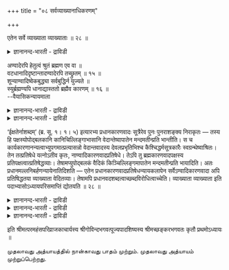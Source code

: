 +++
title = "०८ सर्वव्याख्यानाधिकरणम्"

+++

एतेन सर्वे व्याख्याता व्याख्याताः ॥ २८ ॥  
<details><summary>ज्ञानानन्द-भारती - द्राविडी</summary>

एदेन सर्वे व्याक्यादा व्याक्यादा: ॥ २८ ॥
</details>

अण्वादेरपि हेतुत्वं श्रुतं ब्रह्मण एव वा ॥  
वटधानादिदृष्टान्तादण्वादेरपि तच्छ्रुतम् ॥ १५ ॥  
शून्याण्वादिष्वेकबुद्ध्या सर्वबुद्धिर्न युज्यते ॥  
स्युर्ब्रह्मण्यपि धानाद्यास्ततो ब्रह्मैव कारणम् ॥ १६ ॥  
--वैयासिकन्यायमाला

<details><summary>ज्ञानानन्द-भारती - द्राविडी</summary>

अणु मुदलाऩदिऱ्कुङ् गूड (जगत्) कारणमायिरुक् कुम् तऩ्मै (वेदत्तिल्) सॊल्लप्पट्टिरुक्किऱदा? अल्लदु (अत्तऩ्मै) पिरह्मत्तिऱ्कु मात्तिरम् (सॊल्लप्पट्टिरुक्कि ऱदा)? आलविदै मुदलाऩ तिरुष्टान्दङ्गळ् सॊल्लि इरुप् पदाल्, अदु (जगत्तिऩ् कारणमाय् इरुक्कुम् तऩ्मै) अणु मुदलियदिऱ्कुम् कूड सॊल्लप्पट्टिरुक्किऱदु।
</details>

<details><summary>ज्ञानानन्द-भारती - द्राविडी</summary>

सूऩ्यम्, अणु मुदलाऩवैगळिल् एदेऩुम् ऒऩ्ऱिऩ् अऱिविऩाल् ऎल्लावऱ्ऱिऩ् अऱिवु ऎऩ्बदु पॊरुन्दादु। विदै मुदलिय तिरुष्टान्दङ्गळ् पिरह्मत्तिऩिडत्तिलुम् पॊरुन्दुम्। आगैयाल् (जगत्) कारणमायुळ्ळदु पिरह्मन्दाऩ्।
</details>

‘ईक्षतेर्नाशब्दम्’ (ब्र. सू. १। १। ५) इत्यारभ्य प्रधानकारणवादः सूत्रैरेव पुनः पुनराशङ्क्य निराकृतः — तस्य हि पक्षस्योपोद्बलकानि कानिचिल्लिङ्गाभासानि वेदान्तेष्वापातेन मन्दमतीन्प्रति भान्तीति। स च कार्यकारणानन्यत्वाभ्युपगमात्प्रत्यासन्नो वेदान्तवादस्य देवलप्रभृतिभिश्च कैश्चिद्धर्मसूत्रकारैः स्वग्रन्थेष्वाश्रितः। तेन तत्प्रतिषेधे यत्नोऽतीव कृतः, नाण्वादिकारणवादप्रतिषेधे। तेऽपि तु ब्रह्मकारणवादपक्षस्य प्रतिपक्षत्वात्प्रतिषेद्धव्याः। तेषामप्युपोद्बलकं वैदिकं किञ्चिल्लिङ्गमापातेन मन्दमतीन्प्रति भायादिति। अतः प्रधानमल्लनिबर्हणन्यायेनातिदिशति — एतेन प्रधानकारणवादप्रतिषेधन्यायकलापेन सर्वेऽण्वादिकारणवादा अपि प्रतिषिद्धतया व्याख्याता वेदितव्याः। तेषामपि प्रधानवदशब्दत्वाच्छब्दविरोधित्वाच्चेति। व्याख्याता व्याख्याता इति पदाभ्यासोऽध्यायपरिसमाप्तिं द्योतयति ॥ २८ ॥

<details><summary>ज्ञानानन्द-भारती - द्राविडी</summary>

(उबनिषत्तुक्कळ् पिरह्मत्तै मट्टुम् जगत् कारणमागक् कूऱुगिऱदा अल्लदु परमाणु, सूऩ्यम् मुदलियवैगळैयुम् कारणमागक् कूऱुगिऱदा ऎऩ्ऱु सन्देहम्। उबनिषत्तिल् जगत् कारण वस्तुवैच् चॊल्लुमिडत्तिल् मिगच्चिऱिय आलम् विदैयै तिरुष्टान्दमागक् कूऱुगिऱदु। इदऩाल् परमाणुगारणम् ऎऩ्ऱु तॆरिगिऱदु। अणु ऎऩ्ऱ सप्तमुम् काणप्पडुगिऱदु। कारणत्तै ‘असत्' ऎऩ्ऱु सॊल्लियिरुप्पदाल् सूऩ्यम् कारणम् ऎऩ्ऱुम् तॆरिगिऱदु। आगैयाल् उबनिषत् पिरह्मत्तै मट्टुम् कारणमागच् चॊल्लविल्लै परमाणु, सूऩ्यम् मुदलाऩवैगळैयुम् कारणमागक् कूऱुगिऱदु ऎऩ्ऱु पूर्वबक्षम्।
</details>

<details><summary>ज्ञानानन्द-भारती - द्राविडी</summary>

ऎदै अऱिन्दाल् ऎल्लाम् अऱिन्ददाग आगुमो अदु कारणम् ऎऩ्ऱु उबनिषत् कूऱुगिऱदु। परमाणु मुदलियवैगळैयऱिन्दाल् ऎल्लावऱ्ऱैयुम् अऱिय मुडियादु। आदलाल् सेदऩमाऩ पिरह्मम्दाऩ् जगत् कारणम्। आलंविदै तिरुष्टान्दमुम् अणु सप्तमुम् सिऱियदु ऎऩ्बदैक् कुऱिप्पिडविल्लै। इन्दिरियङ्गळाल् अऱियमुडियाददु। सूक्ष्मम् कारणम् ऎऩ्बदै काट्टुगिऱदु। नामरूबङ्गळिल्लाददाल् असत्तु ऎऩ्ऱु कूऱुगिऱदु। आगवे उबनिषत्तुगळ् पिरह्मत्तैत्ताऩ् जगत् कारणमागक् कूऱुगिऩ्ऱऩ। अणु मुदलियवऱ्ऱै यल्ल ऎऩ्ऱु सित्तान्दम्)।
</details>

<details><summary>ज्ञानानन्द-भारती - द्राविडी</summary>

'पार्प्पदिऩाल् सप्तमऱ्ऱदु इल्लै' (सूत्र १-१-५) ऎऩ्ऱु आरम्बित्तुप् पिरदाऩत्तैक् कारणमागच् चॊल्लुम् वादमाऩदु, अन्द पक्षत्तिऱ्कु पक्कबलमाग उबनिषत्तुक्कळिल् मेल्बार्वैक्कु सिल लिङ्गम् पोलुळ्ळवैगळ्, मन्दमाऩ पुत्तियुळ्ळवर्गळुक्कु तोऩ्ऱुमॆऩ्ऱु, सूत्रङ्गळिऩालेये अडिक्कडि आसङ्गै सॆय्दु निरागरिक्कप्पट्टिरुक्किऱदु। कारियत् तिऱ्कुम् कारणत्तिऱ्कुम् वेऱ्ऱुमै इल्लै ऎऩ्बदै ऒप्पुक्कॊळ्वदऩाल्, अदु (पिरदाऩ कारणवादम्) वेदान्द वादत्तिऱ्कु मिगवुम् नॆरुङ्गियुळ्ळदु। तेवलर् मुदलाऩ सिल तर्म सूत्रगारर्गळालुम् तङ्गळ् किरन्दङ्गळिल् अदु आच्रयिक्कप्पट्टिरुक्किऱदु। अदऩाल् अदै मऱुप्पदिल् अदिगमाग यत्ऩम् ऎडुत्तुक् कॊळ्ळप्पट्टदु। अणु मुदलियदुगळैक् कारणमागच् चॊल्लुम् वादङ्गळै मऱुप्पदिल् अदिगयत्ऩम् ऎडुत्तुक् कॊळ्ळविल्लै। अवैगळुम्गूड पिरह्मत्तैक् कारणमाय्च्चॊल्लुम् वादत्तिऱ्कु ऎदिर्गक्षियायि रुप्पदाल् मऱुक्कप्पड वेण्डियवैदाऩ्; अवैग ळुक्कुम् पक्कबलमाग मन्दबुत्तियुळ्ळवर्गळुक्कु, वेद सम्बन्दमाऩ एदेऩुम् लिङ्गम् मेल् पार्वैक्कु तोऩ्ऱला माऩदिऩाल्; आगैयाल् पिरदाऩमाय् इरुक्कुम् मल्लऩै जयिक्किऱ नियायप्पडि अदिदेसम् सॆय्गिऱार्। 'इदऩाल्’ पिरदाऩक् कारणवादत्तै मऱुप्पदऱ्कुळ्ळ नियाय समूगत्तिऩाल्, 'ऎल्लाम्' अणु मुदलियदैक् कारणमागच् चॊल्लुम् वादङ्गळुम्गूड, 'वियाक्याऩम् सॆय्यप्पट्टुविट्टऩ' मऱुक्कप्पट्टदाग अऱिय वेण्डुम्। अवैगळुम् पिरदाऩत्तैप्पोल, सप्तमऱ्ऱदायिरुप्पदालुम्, सप्तत्तिऱ्कु विरोदमायि रुप्पदालुम् ऎऩ्ऱु 'वियाक्याऩम् सॆय्यप्पट्टुविट्टऩ वियाक्याऩम् सॆय्यप्पट्टुविट्टऩ' ऎऩ्ऱु पदत्तैत् तिरुम्बच् चॊल्लियिरुप्पदु अत्यायत्तिऩ् मुडिवैक् काट्टुगिऱदु।
</details>

इति श्रीमत्परमहंसपरिव्राजकाचार्यस्य श्रीगोविन्दभगवत्पूज्यपादशिष्यस्य श्रीमच्छङ्करभगवतः कृतौ प्रथमोऽध्यायः ॥

முதலாவது அத்யாயத்தில் நான்காவது பாதம் முற்றும். முதலாவது அத்யாயம் முற்றுப்பெற்றது.